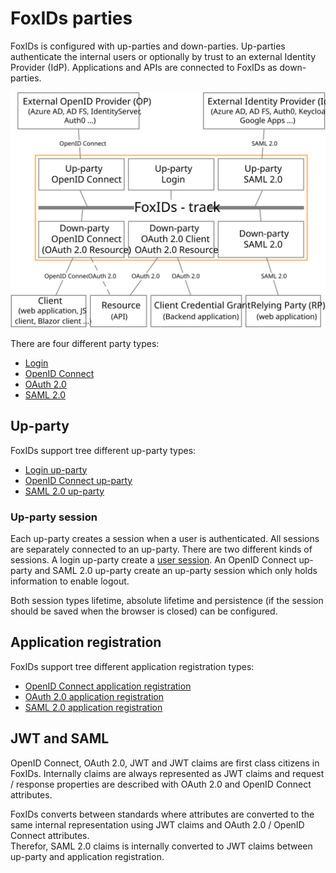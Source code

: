 ﻿# FoxIDs parties

FoxIDs is configured with up-parties and down-parties. Up-parties authenticate the internal users or optionally by trust to an external Identity Provider (IdP). Applications and APIs are connected to FoxIDs as down-parties.

![FoxIDs up-parties and down-parties](images/parties.svg)

There are four different party types:

- [Login](login.md)
- [OpenID Connect](oidc.md)
- [OAuth 2.0](oauth-2.0.md)
- [SAML 2.0](saml-2.0.md)

## Up-party

FoxIDs support tree different up-party types:

- [Login up-party](login.md)
- [OpenID Connect up-party](up-party-oidc.md)
- [SAML 2.0 up-party](up-party-saml-2.0.md)


### Up-party session
Each up-party creates a session when a user is authenticated. All sessions are separately connected to an up-party. There are two different kinds of sessions.
A login up-party create a [user session](login.md#configure-user-session). An OpenID Connect up-party and SAML 2.0 up-party create an up-party session which only holds information to enable logout. 

Both session types lifetime, absolute lifetime and persistence (if the session should be saved when the browser is closed) can be configured.


## Application registration

FoxIDs support tree different application registration types:

- [OpenID Connect application registration](down-party-oidc.md)
- [OAuth 2.0 application registration](down-party-oauth-2.0.md)
- [SAML 2.0 application registration](down-party-saml-2.0.md)

## JWT and SAML 
OpenID Connect, OAuth 2.0, JWT and JWT claims are first class citizens in FoxIDs. Internally claims are always represented as JWT claims and request / response properties are described with OAuth 2.0 and OpenID Connect attributes. 

FoxIDs converts between standards where attributes are converted to the same internal representation using JWT claims and OAuth 2.0 / OpenID Connect attributes.  
Therefor, SAML 2.0 claims is internally converted to JWT claims between up-party and application registration.
